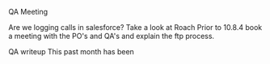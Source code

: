 QA Meeting

Are we logging calls in salesforce?
Take a look at Roach
Prior to 10.8.4 book a meeting with the PO's and QA's and explain the ftp process.

QA writeup
This past month has been 